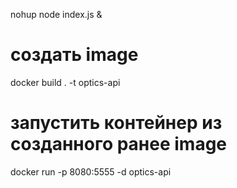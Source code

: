 nohup node index.js &


# создать image
docker build . -t optics-api

# запустить контейнер из созданного ранее image
docker run -p 8080:5555 -d optics-api

